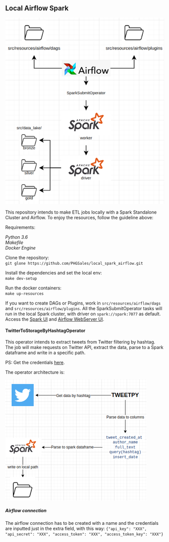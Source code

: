## Local Airflow Spark 
  
![ARCHITECTURE](/doc/architecture.png?raw=true "ARCHITECTURE")

This repository intends to make ETL jobs locally with a Spark Standalone Cluster and Airflow. To enjoy the resources, 
follow the guideline above:
  
Requirements:
  
*Python 3.6*  
*Makefile*  
*Docker Engine*
  
Clone the repository:  
`git glone https://github.com/PHGSales/local_spark_airflow.git`  
  
Install the dependencies and set the local env:  
`make dev-setup`  
  
Run the docker containers:  
`make up-resources`  
  
If you want to create DAGs or Plugins, work in `src/resources/airflow/dags` and `src/resources/airflow/plugins`.
All the SparkSubmitOperator tasks will run in the local Spark cluster, with driver on `spark://spark:7077` as default.
Access the [Spark UI](https://localhost:8080) and [Airflow WebServer UI](https://localhost:8081).  
  
#### TwitterToStorageByHashtagOperator  
This operator intends to extract tweets from Twitter filtering by hashtag. The job will make requests on Twitter API, 
extract the data, parse to a Spark dataframe and write in a specific path.   
  
PS: Get the credentials [here](https://developer.twitter.com/en/portal/dashboard).  
  
The operator architecture is:  
  
![twitter_to_storage_by_hashtag_operator_architecture.png](/doc/twitter_to_storage_by_hashtag_operator_architecture.png?raw=true "twitter_to_storage_by_hashtag_operator_architecture.png")
  
##### Airflow connection  
The airflow connection has to be created with a name and the credentials are inputted just in the extra field, with this
way: `{"api_key": "XXX", "api_secret": "XXX", "access_token": "XXX", "access_token_key": "XXX"}`